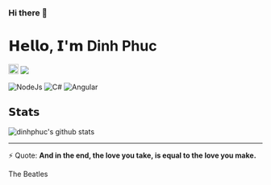 ### Hi there 👋
# 𝗛𝗲𝗹𝗹𝗼, 𝗜'𝗺 Dinh Phuc


[<img alt="github" src="https://img.shields.io/badge/github-dinhphuc-8da0cb?style=for-the-badge&labelColor=555555&logo=github" height="20">](https://github.com/dinhphuc)
[![](https://img.shields.io/badge/-@dinhphuc-%23181717?style=flat-square&logo=github)](https://github.com/dinhphuc)

![NodeJs](https://img.shields.io/badge/-Nodejs-%339933?style=flat-square&logo=node-dot-js&logoColor=ffffff)
![C#](https://img.shields.io/badge/-CSharp-%339933?style=flat-square&logo=c-sharp&logoColor=ffffff)
![Angular](https://img.shields.io/badge/-Angular-%23E44D27?style=flat-square&logo=angular&logoColor=ffffff)

## 𝗦𝘁𝗮𝘁𝘀

![dinhphuc's github stats](https://github-readme-stats.vercel.app/api?username=dinhphuc&show_icons=true&theme=dracula)



------------
⚡ Quote: 
**And in the end, the love you take, is equal to the love you make.**

The Beatles